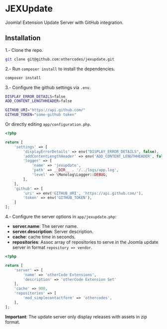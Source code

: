 # JEXUpdate

Joomla! Extension Update Server with GitHub integration.

## Installation

1.- Clone the repo.

```bash
git clone git@github.com:othercodes/jexupdate.git
```

2.- Run `composer install` to install the dependencies.

```bash
composer install
```

3.- Configure the github settings via `.env`.

```bash
DISPLAY_ERROR_DETAILS=false
ADD_CONTENT_LENGTHHEADER=false

GITHUB_URI="https://api.github.com/"
GITHUB_TOKEN="some-github token"
```

Or directly editing `app/configuration.php`.

```php
<?php

return [
    'settings' => [
        'displayErrorDetails' => env("DISPLAY_ERROR_DETAILS", false),
        'addContentLengthHeader' => env('ADD_CONTENT_LENGTHHEADER', false),
        'logger' => [
            'name' => 'jexupdate',
            'path' => __DIR__ . '/../logs/app.log',
            'level' => \Monolog\Logger::DEBUG,
        ],
    ],
    'github' => [
        'uri' => env('GITHUB_URI', 'https://api.github.com/'),
        'token' => env('GITHUB_TOKEN'),
    ]
];
```
4.- Configure the server options in `app/jexupdate.php`:

- **server.name**: The server name.
- **server.description**: Server description.
- **cache**: cache time in seconds.
- **repositories**: Assoc array of repositories to serve in the Joomla update server in format `repository => vendor`.

```php
<?php

return [
    'server' => [
        'name' => 'otherCode Extensions',
        'description' => 'otherCode Extension Set'
    ],
    'cache' => 900,
    'repositories' => [
        'mod_simplecontactform' => 'othercodes',
    ],
];
```

**Important**: The update server only display releases with assets in zip format.
